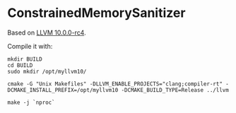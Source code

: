 # ConstrainedMemorySanitizer

Based on [LLVM 10.0.0-rc4](https://github.com/llvm/llvm-project/releases/tag/llvmorg-10.0.0-rc4).

Compile it with:

```
mkdir BUILD
cd BUILD
sudo mkdir /opt/myllvm10/

cmake -G "Unix Makefiles" -DLLVM_ENABLE_PROJECTS="clang;compiler-rt" -DCMAKE_INSTALL_PREFIX=/opt/myllvm10 -DCMAKE_BUILD_TYPE=Release ../llvm

make -j `nproc`
```

